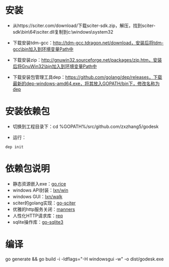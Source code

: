 # 安装

- 从https://sciter.com/download/下载sciter-sdk.zip，解压，找到sciter-sdk\bin\64\sciter.dll复制到c:\windows\system32

- 下载安装tdm-gcc：http://tdm-gcc.tdragon.net/download，安装后将tdm-gcc\bin加入到环境变量Path中

- 下载安装zip：http://gnuwin32.sourceforge.net/packages/zip.htm，安装后将GnuWin32\bin加入到环境变量Path中

- 下载安装包管理工具dep：https://github.com/golang/dep/releases，下载最新的dep-windows-amd64.exe，将其放入GOPATH/bin下，修改名称为dep

# 安装依赖包

- 切换到工程目录下：cd %GOPATH%/src/github.com/zxzhang5/godesk

- 运行：
```
dep init
```

# 依赖包说明
- 静态资源嵌入exe：[go.rice](https://github.com/GeertJohan/go.rice)
- windows API封装：[lxn/win](https://github.com/lxn/win)
- windows GUI：[lxn/walk](https://github.com/lxn/walk)
- sciter的golang实现：[go-sciter](https://github.com/sciter-sdk/go-sciter)
- 优雅的http服务关闭：[manners](https://github.com/braintree/manners)
- 人性化HTTP请求库：[req](https://github.com/imroc/req)
- sqlite操作库：[go-sqlite3](https://github.com/mattn/go-sqlite3)

# 编译

go generate && go build -i -ldflags="-H windowsgui -w" -o dist/godesk.exe